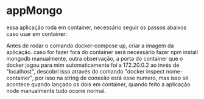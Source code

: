 # appMongo

essa aplicação roda em container, necessário seguir os passos abaixos caso usar em container:

Antes de rodar o comando docker-compose up, criar a imagem da aplicação. 
caso for fazer fora do container será necessário fazer npm install mongodb manualmente, 
outra observação, a porta do container que o docker jogou para mim automaticamente foi a 172.20.0.2 ao invés de "localhost", 
descobri isso através do comando "docker inspect nome-container", por isso na string de conexão está esse numero, 
mas isso só acontece quando lançado os dois em container, quando feito a aplicação node manualmente tudo ocorre normal.
